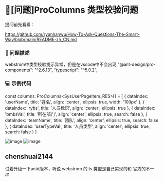 # 🧐[问题]ProColumns 类型校验问题

提问前先看看：

https://github.com/ryanhanwu/How-To-Ask-Questions-The-Smart-Way/blob/main/README-zh_CN.md

### 🧐 问题描述

webstrom中类型校验提示异常，但是在vscode中不会出现
"@ant-design/pro-components": "^2.6.13",
"typescript": "^5.0.2",

### 💻 示例代码

const columns: ProColumns<SysUserPageItem_RES>[] = [
{ dataIndex: 'userName', title: '姓名', align: 'center', ellipsis: true, width: '100px' },
{ dataIndex: 'rybs', title: '人员标识', align: 'center', ellipsis: true },
{ dataIndex: 'bmbsVal', title: '所在部门', align: 'center', ellipsis: true, search: false },
{ dataIndex: 'teamName', title: '团队', align: 'center', ellipsis: true, search: false },
{ dataIndex: 'userTypeVal', title: '人员类型', align: 'center', ellipsis: true, search: false }
]

<!--
如果你有解决方案，在这里清晰地阐述
-->

![image](https://github.com/ant-design/pro-components/assets/24861005/a9e4b1f5-ff38-428e-806d-e3fffcec523f)
![image](https://github.com/ant-design/pro-components/assets/24861005/f750deba-9e0c-440f-ba2f-8157e760f8fc)

## chenshuai2144

试着升级一下antd版本，听说 webstrom 的 ts 类型是自己实现的和 官方的不一样
